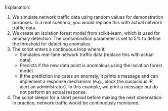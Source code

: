 Explanation:

1. We simulate network traffic data using random values for demonstration purposes. In a real scenario, you would replace this with actual network traffic data.
2. We create an isolation forest model from scikit-learn, which is used for anomaly detection. The contamination parameter is set to 5% to define the threshold for detecting anomalies.
3. The script enters a continuous loop where it:
    - Simulates real-time network traffic data (replace this with actual data).
    - Predicts if the new data point is anomalous using the isolation forest model.
    - If the prediction indicates an anomaly, it prints a message and can implement a response mechanism (e.g., block the suspicious IP, alert an administrator). In this example, we print a message but do not perform an actual response.
4. The script sleeps for a short period before making the next observation. In practice, network traffic would be continuously monitored.